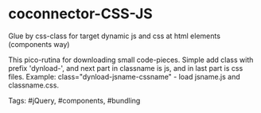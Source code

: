 # coconnector-CSS-JS
Glue by css-class for target dynamic js and css at html elements (components way)

This pico-rutina for downloading small code-pieces.
Simple add class with prefix 'dynload-', and next part in classname is js, and in last part is css files.
Example: class="dynload-jsname-cssname" - load jsname.js and classname.css.

Tags: #jQuery, #components, #bundling
